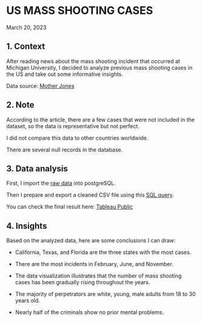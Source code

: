 # US MASS SHOOTING CASES
March 20, 2023

## 1. Context

After reading news about the mass shooting incident that occurred at Michigan University, I decided to analyze previous mass shooting cases in the US and take out some informative insights.

Data source: [Mother Jones](https://www.motherjones.com/politics/2012/12/mass-shootings-mother-jones-full-data/)

## 2. Note

According to the article, there are a few cases that were not included in the dataset, so the data is representative but not perfect.

I did not compare this data to other countries worldwide.

There are several null records in the database.

## 3. Data analysis

First, I import the [raw data](https://github.com/Longnh-github/US-mass-shooting-cases/blob/main/mass%20shooting%20US_raw.csv) into postgreSQL.

Then I prepare and export a cleaned CSV file using this [SQL query](https://github.com/Longnh-github/US-mass-shooting-cases/blob/main/mass_shooting.sql).

You can check the final result here: [Tableau Public](https://public.tableau.com/app/profile/long7032/viz/USmassshootingcases/Dashboard1)

## 4. Insights

Based on the analyzed data, here are some conclusions I can draw:

- California, Texas, and Florida are the three states with the most cases.

- There are the most incidents in February, June, and November.

- The data visualization illustrates that the number of mass shooting cases has been gradually rising throughout the years.

- The majority of perpetrators are white, young, male adults from 18 to 30 years old.

- Nearly half of the criminals show no prior mental problems.

